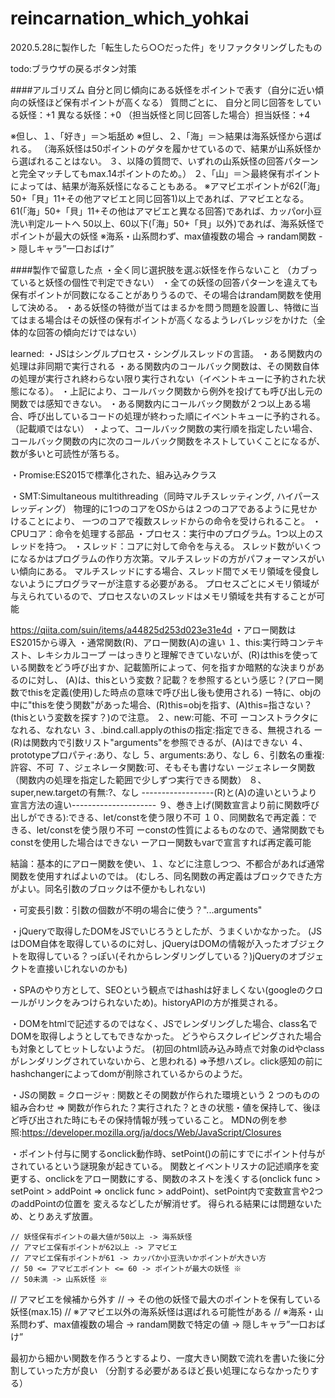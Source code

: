 # reincarnation_which_yohkai
2020.5.28に製作した「転生したら○○だった件」をリファクタリングしたもの


todo:ブラウザの戻るボタン対策


####アルゴリズム
自分と同じ傾向にある妖怪をポイントで表す（自分に近い傾向の妖怪ほど保有ポイントが高くなる）
質問ごとに、
自分と同じ回答をしている妖怪：+1
異なる妖怪：+0
（担当妖怪と同じ回答した場合）担当妖怪：+4

※但し、１、「好き」＝＞垢舐め
※但し、２、「海」＝＞結果は海系妖怪から選ばれる。
（海系妖怪は50ポイントのゲタを履かせているので、結果が山系妖怪から選ばれることはない。
 ３、以降の質問で、いずれの山系妖怪の回答パターンと完全マッチしてもmax.14ポイントのため。）
２、「山」＝＞最終保有ポイントによっては、結果が海系妖怪になることもある。
※アマビエポイントが62(「海」50+「貝」11+その他アマビエと同じ回答1)以上であれば、アマビエとなる。
 61(「海」50+「貝」11+その他はアマビエと異なる回答)であれば、カッパor小豆洗い判定ルートへ
 50以上、60以下(「海」50+「貝」以外)であれば、海系妖怪でポイントが最大の妖怪
※海系・山系問わず、max値複数の場合 -> randam関数 -> 隠しキャラ”一口おばけ”

####製作で留意した点
・全く同じ選択肢を選ぶ妖怪を作らないこと
（カブっていると妖怪の個性で判定できない）
・全ての妖怪の回答パターンを違えても保有ポイントが同数になることがありうるので、その場合はrandam関数を使用して決める。
・ある妖怪の特徴が当てはまるかを問う問題を設置し、特徴に当てはまる場合はその妖怪の保有ポイントが高くなるようレバレッジをかけた（全体的な回答の傾向だけではない）

learned:
・JSはシングルプロセス・シングルスレッドの言語。
・ある関数内の処理は非同期で実行される
・ある関数内のコールバック関数は、その関数自体の処理が実行され終わらない限り実行されない（イベントキューに予約された状態になる）。
・上記により、コールバック関数から例外を投げても呼び出し元の関数では感知できない。
・ある関数内にコールバック関数が２つ以上ある場合、呼び出しているコードの処理が終わった順にイベントキューに予約される。（記載順ではない）
・よって、コールバック関数の実行順を指定したい場合、コールバック関数の内に次のコールバック関数をネストしていくことになるが、数が多いと可読性が落ちる。

・Promise:ES2015で標準化された、組み込みクラス

・SMT:Simultaneous multithreading（同時マルチスレッティング, ハイパースレッディング）
物理的に1つのコアをOSからは２つのコアであるように見せかけることにより、
一つのコアで複数スレッドからの命令を受けられること。
・CPUコア：命令を処理する部品
・プロセス：実行中のプログラム。1つ以上のスレッドを持つ。
・スレッド：コアに対して命令を与える。
          スレッド数がいくつになるかはプログラムの作り方次第。マルチスレッドの方がパフォーマンスがいい傾向にある。
          マルチスレッドにする場合、スレッド間でメモリ領域を侵食しないようにプログラマーが注意する必要がある。
プロセスごとにメモリ領域が与えられているので、プロセスないのスレッドはメモリ領域を共有することが可能

https://qiita.com/suin/items/a44825d253d023e31e4d
・アロー関数はES2015から導入
・通常関数(R)、アロー関数(A)の違い
１、this:実行時コンテキスト、レキシカルコープ
ーはっきりと理解できていないが、(R)はthisを使っている関数をどう呼び出すか、記載箇所によって、何を指すか暗黙的な決まりがあるのに対し、
(A)は、thisという変数？記載？を参照するという感じ？(アロー関数でthisを定義(使用)した時点の意味で呼び出し後も使用される)
ー特に、objの中に"thisを使う関数"があった場合、(R)this=objを指す、(A)this=指さない？(thisという変数を探す？)ので注意。
２、new:可能、不可
ーコンストラクタになれる、なれない
３、.bind.call.applyのthisの指定:指定できる、無視される
ー(R)は関数内で引数リスト"arguments"を参照できるが、(A)はできない
４、prototypeプロパティ:あり、なし
５、arguments:あり、なし
６、引数名の重複:許容、不可
７、ジェネレータ関数:可、そもそも書けない
ージェネレータ関数（関数内の処理を指定した範囲で少しずつ実行できる関数）
８、super,new.targetの有無:?、なし
------------------(R)と(A)の違いというより宣言方法の違い---------------------
９、巻き上げ(関数宣言より前に関数呼び出しができる):できる、let/constを使う限り不可
１０、同関数名で再定義：できる、let/constを使う限り不可
ーconstの性質によるものなので、通常関数でもconstを使用した場合はできない
ーアロー関数もvarで宣言すれば再定義可能

結論：基本的にアロー関数を使い、１、などに注意しつつ、不都合があれば通常関数を使用すればよいのでは。
(むしろ、同名関数の再定義はブロックできた方がよい。同名引数のブロックは不便かもしれない)

・可変長引数：引数の個数が不明の場合に使う？"...arguments"

・jQueryで取得したDOMをJSでいじろうとしたが、うまくいかなかった。
 (JSはDOM自体を取得しているのに対し、jQueryはDOMの情報が入ったオブジェクトを取得している？っぽい(それからレンダリングしている？)jQueryのオブジェクトを直接いじれないのかも)

・SPAのやり方として、SEOという観点ではhashは好ましくない(googleのクロールがリンクをみつけられないため)。historyAPIの方が推奨される。

・DOMをhtmlで記述するのではなく、JSでレンダリングした場合、class名でDOMを取得しようとしてもできなかった。
 どうやらスクレイピングされた場合も対象としてヒットしないようだ。
 (初回のhtml読み込み時点で対象のidやclassがレンダリングされていないから、と思われる)
 =>予想ハズレ。click感知の前にhashchangerによってdomが削除されているからのようだ。

 ・JSの関数 = クロージャ : 関数とその関数が作られた環境という 2 つのものの組み合わせ
  => 関数が作られた？実行された？ときの状態・値を保持して、後ほど呼び出された時にもその保持情報が残っていること。
     MDNの例を参照:https://developer.mozilla.org/ja/docs/Web/JavaScript/Closures

・ポイント付与に関するonclick動作時、setPoint()の前にすでにポイント付与がされているという謎現象が起きている。
 関数とイベントリスナの記述順序を変更する、onclickをアロー関数にする、関数のネストを浅くする(onclick func > setPoint > addPoint => onclick func > addPoint)、setPoint内で変数宣言や2つのaddPointの位置を
 変えるなどしたが解消せず。
 得られる結果には問題ないため、とりあえず放置。
 
    // 妖怪保有ポイントの最大値が50以上 -> 海系妖怪
    // アマビエ保有ポイントが62以上 -> アマビエ
    // アマビエ保有ポイントが61 -> カッパか小豆洗いかポイントが大きい方
    // 50 <= アマビエポイント <= 60 -> ポイントが最大の妖怪 ※
    // 50未満 -> 山系妖怪 ※
// アマビエを候補から外す
// -> その他の妖怪で最大のポイントを保有している妖怪(max.15)
//    ※アマビエ以外の海系妖怪は選ばれる可能性がある
// ※海系・山系問わず、max値複数の場合 -> randam関数で特定の値 -> 隠しキャラ”一口おばけ”

最初から細かい関数を作ろうとするより、一度大きい関数で流れを書いた後に分割していった方が良い
（分割する必要があるほど長い処理にならなかったりする）